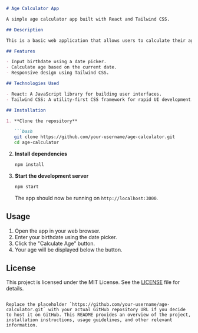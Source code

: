 ```markdown
# Age Calculator App

A simple age calculator app built with React and Tailwind CSS.

## Description

This is a basic web application that allows users to calculate their age based on their birthdate. Users can input their birthdate, and the app will display their current age in years.

## Features

- Input birthdate using a date picker.
- Calculate age based on the current date.
- Responsive design using Tailwind CSS.

## Technologies Used

- React: A JavaScript library for building user interfaces.
- Tailwind CSS: A utility-first CSS framework for rapid UI development.

## Installation

1. **Clone the repository**

   ```bash
   git clone https://github.com/your-username/age-calculator.git
   cd age-calculator
   ```

2. **Install dependencies**

   ```bash
   npm install
   ```

3. **Start the development server**

   ```bash
   npm start
   ```

   The app should now be running on `http://localhost:3000`.

## Usage

1. Open the app in your web browser.
2. Enter your birthdate using the date picker.
3. Click the "Calculate Age" button.
4. Your age will be displayed below the button.

## License

This project is licensed under the MIT License. See the [LICENSE](LICENSE) file for details.
```

Replace the placeholder `https://github.com/your-username/age-calculator.git` with your actual GitHub repository URL if you decide to host it on GitHub. This README provides an overview of the project, installation instructions, usage guidelines, and other relevant information.
